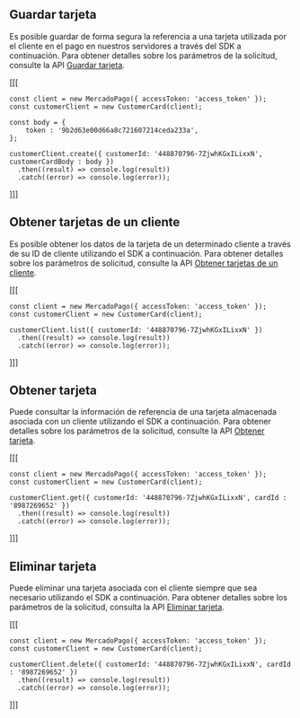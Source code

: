 ## Guardar tarjeta

Es posible guardar de forma segura la referencia a una tarjeta utilizada por el cliente en el pago en nuestros servidores a través del SDK a continuación. Para obtener detalles sobre los parámetros de la solicitud, consulte la API [Guardar tarjeta](/developers/es/reference/cards/_customers_customer_id_cards/post).

[[[
```node
const client = new MercadoPago({ accessToken: 'access_token' });
const customerClient = new CustomerCard(client);

const body = {
	token : '9b2d63e00d66a8c721607214ceda233a',
};

customerClient.create({ customerId: '448870796-7ZjwhKGxILixxN', customerCardBody : body })
  .then((result) => console.log(result))
  .catch((error) => console.log(error));
```
]]]

## Obtener tarjetas de un cliente

Es posible obtener los datos de la tarjeta de un determinado cliente a través de su ID de cliente utilizando el SDK a continuación. Para obtener detalles sobre los parámetros de solicitud, consulte la API [Obtener tarjetas de un cliente](/developers/es/reference/cards/_customers_customer_id_cards/get).

[[[
```node
const client = new MercadoPago({ accessToken: 'access_token' });
const customerClient = new CustomerCard(client);

customerClient.list({ customerId: '448870796-7ZjwhKGxILixxN' })
  .then((result) => console.log(result))
  .catch((error) => console.log(error));
```
]]]

## Obtener tarjeta

Puede consultar la información de referencia de una tarjeta almacenada asociada con un cliente utilizando el SDK a continuación. Para obtener detalles sobre los parámetros de la solicitud, consulte la API [Obtener tarjeta](/developers/es/reference/cards/_customers_customer_id_cards_id/get).

[[[
```node
const client = new MercadoPago({ accessToken: 'access_token' });
const customerClient = new CustomerCard(client);

customerClient.get({ customerId: '448870796-7ZjwhKGxILixxN', cardId : '8987269652' })
  .then((result) => console.log(result))
  .catch((error) => console.log(error));
```
]]]

## Eliminar tarjeta

Puede eliminar una tarjeta asociada con el cliente siempre que sea necesario utilizando el SDK a continuación. Para obtener detalles sobre los parámetros de la solicitud, consulta la API [Eliminar tarjeta](/developers/es/reference/cards/_customers_customer_id_cards_id/delete).


[[[
```node
const client = new MercadoPago({ accessToken: 'access_token' });
const customerClient = new CustomerCard(client);

customerClient.delete({ customerId: '448870796-7ZjwhKGxILixxN', cardId : '8987269652' })
  .then((result) => console.log(result))
  .catch((error) => console.log(error));
```
]]]